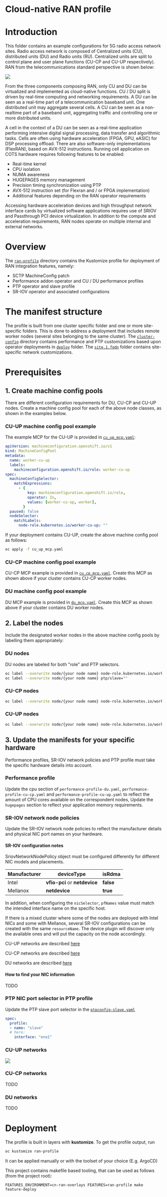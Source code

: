 # __Cloud-native RAN profile__

# Introduction
This folder contains an example configurations for 5G radio access network sites.
Radio access network is composed of Centralized units (CU), distributed units (DU) and Radio units (RU). Centralized units are split to control plane and user plane functions (CU-CP and CU-UP respectively).
RAN from the telecommunications standard perspective is shown below:

<img src="images/ran.png">

From the three components composing RAN, only CU and DU can be virtualized and implemented as cloud-native functions.
CU / DU split is driven by real-time computing and networking requirements. A DU can be seen as a real-time part of a telecommunication baseband unit. One distributed unit may aggregate several cells. A CU can be seen as a non-realtime part of a baseband unit, aggregating traffic and controlling one or more distributed units.

A cell in the context of a DU can be seen as a real-time application performing intensive digital signal processing, data transfer and algorithmic tasks. Cells are often using hardware acceleration (FPGA, GPU, eASIC) for DSP processing offload. There are also software-only implementations (FlexRAN), based on AVX-512 instructions. 
Running cell application on COTS hardware requires following features to be enabled:

- Real-time kernel
- CPU isolation
- NUMA awareness
- HUGEPAGES memory management
- Precision timing synchronization using PTP
- AVX-512 instruction set (for Flexran and / or FPGA implementation)
- Additional features depending on the RAN operator requirements

Accessing hardware acceleration devices and high throughput network interface cards by virtualized software applications requires use of SRIOV and Passthrough PCI device virtualization.
In addition to the compute and acceleration requirements, RAN nodes operate on multiple internal and external networks.

# Overview

The [`ran-profile`](ran-profile) directory contains the Kustomize profile for deployment of RAN integration features, namely:
- SCTP MachineConfig patch
- Performance addon operator and CU / DU performance profiles
- PTP operator and slave profile
- SR-IOV operator and associated configurations

# The manifest structure

The profile is built from one cluster specific folder and one or more site-specific folders. This is done to address a deployment that includes remote worker nodes (several sites belonging to the same cluster).
The [`cluster-config`](ran-profile/cluster-config) directory contains performance and PTP customizations based upon operator deployments in [`deploy`](../feature-configs/deploy) folder.
The [`site.1.fqdn`](site.1.fqdn) folder contains site-specific network customizations.


# Prerequisites

## 1. Create machine config pools
There are different configuration requirements for DU, CU-CP and CU-UP nodes.
Create a machine config pool for each of the above node classes, as shown in the examples below.

### CU-UP machine config pool example
The example MCP for the CU-UP is provided in [`cu_up_mcp.yaml`](ran-profile/cluster-config/cu-common/cu_up_mcp.yaml):

```yml
apiVersion: machineconfiguration.openshift.io/v1
kind: MachineConfigPool
metadata:
  name: worker-cu-up
  labels:
    machineconfiguration.openshift.io/role: worker-cu-up
spec:
  machineConfigSelector:
    matchExpressions:
      - {
          key: machineconfiguration.openshift.io/role,
          operator: In,
          values: [worker-cu-up, worker],
        }
  paused: false
  nodeSelector:
    matchLabels:
      node-role.kubernetes.io/worker-cu-up: ""
```
If your deployment contains CU-UP, create the above machine config pool as follows:
```bash
oc apply -f cu_up_mcp.yaml
```
### CU-CP machine config pool example
CU-CP MCP example is provided in [`cu_cp_mcp.yaml`](ran-profile/cluster-config/cu-common/cu_cp_mcp.yaml). Create this MCP as shown above if your cluster contains CU-CP worker nodes.

### DU machine config pool example
DU MCP example is provided in [`du_mcp.yaml`](ran-profile/cluster-config/du-common/du_mcp.yaml). Create this MCP as shown above if your cluster contains DU worker nodes.


## 2. Label the nodes

Include the designated worker nodes in the above machine config pools by labelling them appropriately:

### DU nodes

DU nodes are labeled for both "role" and PTP selectors.
```bash
oc label --overwrite node/{your node name} node-role.kubernetes.io/worker-du=""
oc label --overwrite node/{your node name} ptp/slave=""
```

### CU-CP nodes
```bash
oc label --overwrite node/{your node name} node-role.kubernetes.io/worker-cu-cp=""
```

### CU-UP nodes
```bash
oc label --overwrite node/{your node name} node-role.kubernetes.io/worker-cu-up=""
```

## 3. Update the manifests for your specific hardware 
Performance profiles, SR-IOV network policies and PTP profile must take the specific hardware details into account.

### Performance profile
Update the cpu section of `performance-profile-du.yaml`, `performance-profile-cu-cp.yaml` and `performance-profile-cu-up.yaml` to reflect the amount of CPU cores available on the correspondent nodes, Update the `hugepages` section to reflect your application memory requirements.

### SR-IOV network node policies
Update the SR-IOV network node policies to reflect the manufacturer details and physical NIC port names on your hardware.

#### SR-IOV configuration notes
SriovNetworkNodePolicy object must be configured differently for different NIC models and placements. 

| Manufacturer | deviceType | isRdma |
| --- | --- | --- |
| Intel | __vfio-pci__ or __netdevice__ | __false__ |
| Mellanox | __netdevice__ | __true__ |


In addition, when configuring the `nicSelector`, `pfNames` value must match the intended interface name on the specific host.

If there is a mixed cluster where some of the nodes are deployed with Intel NICs and some with Mellanox, several SR-IOV configurations can be created with the same `resourceName`. The device plugin will discover only the available ones and will put the capacity on the node accordingly.

CU-UP networks are described [here](#cu_up_nw)

CU-CP networks are described [here](#cu_cp_nw)

DU networks are described [here](#du_nw)

#### How to find your NIC information
TODO

### PTP NIC port selector in PTP profile
Update the PTP slave port selector in the [`ptpconfig-slave.yaml`](ran-profile/cluster-config/du-common/ptp/ptpconfig-slave.yaml)
```yml
spec:
  profile:
  - name: "slave"
  # here:
    interface: "eno1"

```


### <a name="cu_up_nw"></a>CU-UP networks
<img src="images/cu-up.png">

### <a name="cu_cp_nw"></a>CU-CP networks
TODO
### <a name="du_nw"></a>DU networks
TODO

# Deployment

The profile is built in layers with __kustomize__.
To get the profile output, run 
```bash
oc kustomize ran-profile
```
It can be applied manually or with the toolset of your choice (E.g. ArgoCD)

This project contains makefile based tooling, that can be used as follows (from the project root):

  `FEATURES_ENVIRONMENT=cn-ran-overlays FEATURES=ran-profile make feature-deploy`

